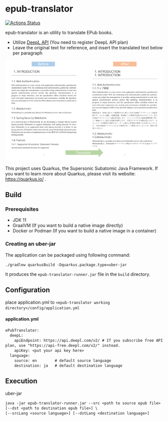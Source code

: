 # epub-translator 

[![Actions Status](https://github.com/sharplab/epub-translator/workflows/CI/badge.svg)](https://github.com/sharplab/epub-translator/actions)

epub-translator is an utility to translate EPub books.

- Utilize [DeepL API](https://www.deepl.com/ja/docs-api/) (You need to register DeepL API plan)
- Leave the original text for reference, and insert the translated text below per paragraph

![Translation sample](./docs/image/translation-sample.png)

This project uses Quarkus, the Supersonic Subatomic Java Framework.
If you want to learn more about Quarkus, please visit its website: https://quarkus.io/ .

## Build

### Prerequisites

- JDK 11
- GraalVM (If you want to build a native image directly)
- Docker or Podman (If you want to build a native image in a container)

### Creating an uber-jar


The application can be packaged using following command:

```
./gradlew quarkusBuild -Dquarkus.package.type=uber-jar
```

It produces the `epub-translator-runner.jar` file in the `build` directory.

<!-- native build is temporary disabled
### Creating a native executable

You can also create a native executable in this way:
```
 ./gradlew build -Dquarkus.package.type=native
```

Or, if you don't have GraalVM installed, you can run the native executable build in a container using following command:
```
./gradlew build -Dquarkus.package.type=native -Dquarkus.native.container-build=true
```

It produces the `epub-translator-runner` file in the `build` directory.
-->

## Configuration

place application.yml to `<epub-translator working directory>/config/application.yml`

#### application.yml

```
ePubTranslator:
  deepL:
    apiEndpoint: https://api.deepl.com/v2/ # If you subscribe free API plan, use "https://api-free.deepl.com/v2/" instead.
    apiKey: <put your api key here>
  language:
    source: en        # default source language
    destination: ja   # default destination language

```

## Execution

uber-jar

```
java -jar epub-translator-runner.jar --src <path to source epub file> [--dst <path to destination epub file>] \
[--srcLang <source language>] [--dstLang <destination language>]
```

<!--
executable

```
./epub-translator-runner --src <path to source epub file> [--dst <path to destination epub file>] \
[--srcLang <source language>] [--dstLang <destination language>]
```
-->

